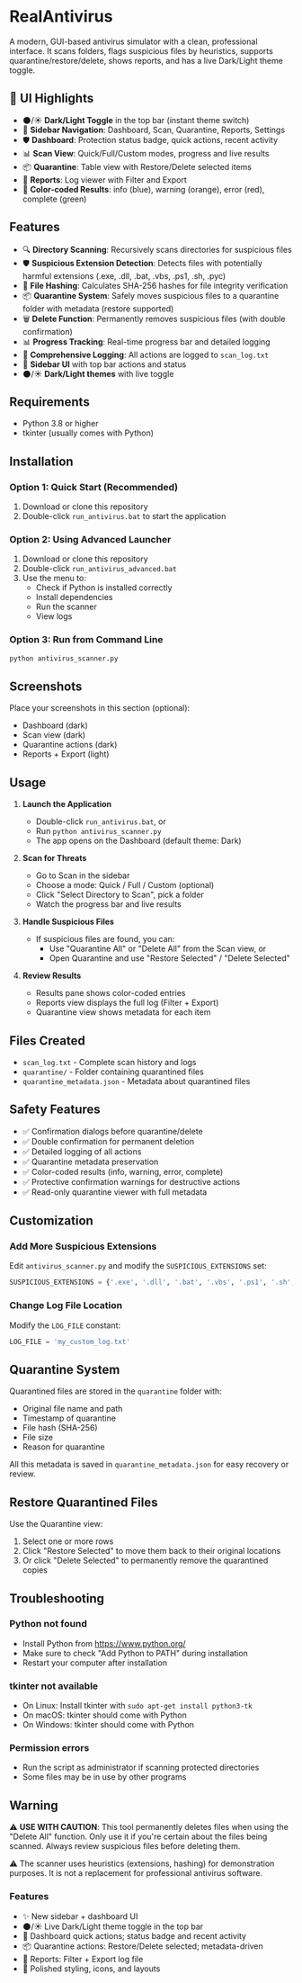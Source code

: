 # RealAntivirus

A modern, GUI-based antivirus simulator with a clean, professional interface. It scans folders, flags suspicious files by heuristics, supports quarantine/restore/delete, shows reports, and has a live Dark/Light theme toggle.

## 🎨 UI Highlights

- 🌑/☀️ **Dark/Light Toggle** in the top bar (instant theme switch)
- 🧭 **Sidebar Navigation**: Dashboard, Scan, Quarantine, Reports, Settings
- 🛡️ **Dashboard**: Protection status badge, quick actions, recent activity
- 📊 **Scan View**: Quick/Full/Custom modes, progress and live results
- 📦 **Quarantine**: Table view with Restore/Delete selected items
- 📝 **Reports**: Log viewer with Filter and Export
- 🎨 **Color-coded Results**: info (blue), warning (orange), error (red), complete (green)

## Features

- 🔍 **Directory Scanning**: Recursively scans directories for suspicious files
- 🛡️ **Suspicious Extension Detection**: Detects files with potentially harmful extensions (.exe, .dll, .bat, .vbs, .ps1, .sh, .pyc)
- 🔐 **File Hashing**: Calculates SHA-256 hashes for file integrity verification
- 📦 **Quarantine System**: Safely moves suspicious files to a quarantine folder with metadata (restore supported)
- 🗑️ **Delete Function**: Permanently removes suspicious files (with double confirmation)
- 📊 **Progress Tracking**: Real-time progress bar and detailed logging
- 📝 **Comprehensive Logging**: All actions are logged to `scan_log.txt`
- 🧭 **Sidebar UI** with top bar actions and status
- 🌑/☀️ **Dark/Light themes** with live toggle

## Requirements

- Python 3.8 or higher
- tkinter (usually comes with Python)

## Installation

### Option 1: Quick Start (Recommended)

1. Download or clone this repository
2. Double-click `run_antivirus.bat` to start the application

### Option 2: Using Advanced Launcher

1. Download or clone this repository
2. Double-click `run_antivirus_advanced.bat`
3. Use the menu to:
   - Check if Python is installed correctly
   - Install dependencies
   - Run the scanner
   - View logs

### Option 3: Run from Command Line

```bash
python antivirus_scanner.py
```

## Screenshots

Place your screenshots in this section (optional):
- Dashboard (dark)
- Scan view (dark)
- Quarantine actions (dark)
- Reports + Export (light)

## Usage

1. **Launch the Application**
   - Double-click `run_antivirus.bat`, or
   - Run `python antivirus_scanner.py`
   - The app opens on the Dashboard (default theme: Dark)

2. **Scan for Threats**
   - Go to Scan in the sidebar
   - Choose a mode: Quick / Full / Custom (optional)
   - Click "Select Directory to Scan", pick a folder
   - Watch the progress bar and live results

3. **Handle Suspicious Files**
   - If suspicious files are found, you can:
     - Use "Quarantine All" or "Delete All" from the Scan view, or
     - Open Quarantine and use "Restore Selected" / "Delete Selected"

4. **Review Results**
   - Results pane shows color-coded entries
   - Reports view displays the full log (Filter + Export)
   - Quarantine view shows metadata for each item

## Files Created

- `scan_log.txt` - Complete scan history and logs
- `quarantine/` - Folder containing quarantined files
- `quarantine_metadata.json` - Metadata about quarantined files

## Safety Features

- ✅ Confirmation dialogs before quarantine/delete
- ✅ Double confirmation for permanent deletion
- ✅ Detailed logging of all actions
- ✅ Quarantine metadata preservation
- ✅ Color-coded results (info, warning, error, complete)
- ✅ Protective confirmation warnings for destructive actions
- ✅ Read-only quarantine viewer with full metadata

## Customization

### Add More Suspicious Extensions

Edit `antivirus_scanner.py` and modify the `SUSPICIOUS_EXTENSIONS` set:

```python
SUSPICIOUS_EXTENSIONS = {'.exe', '.dll', '.bat', '.vbs', '.ps1', '.sh', '.pyc', '.msi', '.scr'}
```

### Change Log File Location

Modify the `LOG_FILE` constant:

```python
LOG_FILE = 'my_custom_log.txt'
```

## Quarantine System

Quarantined files are stored in the `quarantine` folder with:
- Original file name and path
- Timestamp of quarantine
- File hash (SHA-256)
- File size
- Reason for quarantine

All this metadata is saved in `quarantine_metadata.json` for easy recovery or review.

## Restore Quarantined Files

Use the Quarantine view:
1. Select one or more rows
2. Click "Restore Selected" to move them back to their original locations
3. Or click "Delete Selected" to permanently remove the quarantined copies

## Troubleshooting

### Python not found
- Install Python from https://www.python.org/
- Make sure to check "Add Python to PATH" during installation
- Restart your computer after installation

### tkinter not available
- On Linux: Install tkinter with `sudo apt-get install python3-tk`
- On macOS: tkinter should come with Python
- On Windows: tkinter should come with Python

### Permission errors
- Run the script as administrator if scanning protected directories
- Some files may be in use by other programs

## Warning

⚠️ **USE WITH CAUTION**: This tool permanently deletes files when using the "Delete All" function. Only use it if you're certain about the files being scanned. Always review suspicious files before deleting them.

⚠️ The scanner uses heuristics (extensions, hashing) for demonstration purposes. It is not a replacement for professional antivirus software.


### Features
- ✨ New sidebar + dashboard UI
- 🌑/☀️ Live Dark/Light theme toggle in the top bar
- 🧭 Dashboard quick actions; status badge and recent activity
- 📦 Quarantine actions: Restore/Delete selected; metadata-driven
- 📝 Reports: Filter + Export log file
- 🧭 Polished styling, icons, and layouts

